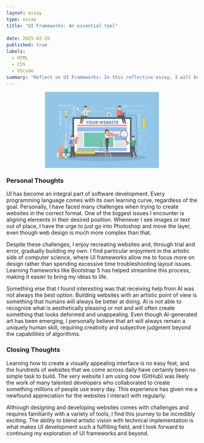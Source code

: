 ```yaml
---
layout: essay
type: essay
title: "UI Frameworks: An essential tool"

date: 2025-02-26
published: true
labels:
  - HTML
  - CSS
  - VScode
summary: "Reflect on UI Frameworks: In this reflective essay, I will be going over my personal thoughts and experiences using UI frameworks"
---
```


<div style="display: flex; justify-content: center; align-items: center;">
<img src="/img/image.png" alt="Coding Standards" style="display: block; margin: auto; width: 300px; heigt: auto">
  
</div>

### Personal Thoughts
<p> UI has become an integral part of software development. Every programming language comes with its own learning curve, regardless of the goal. Personally, I have faced many challenges when trying to create websites in the correct format. One of the biggest issues I encounter is aligning elements in their desired position. Whenever I see images or text out of place, I have the urge to just go into Photoshop and move the layer, even though web design is much more complex than that. 

Despite these challenges, I enjoy recreating websites and, through trial and error, gradually building my own. I find particular enjoyment in the artistic side of computer science, where UI frameworks allow me to focus more on design rather than spending excessive time troubleshooting layout issues. Learning frameworks like Bootstrap 5 has helped streamline this process, making it easier to bring my ideas to life.</p>

Something else that I found interesting was that receiving help from AI was not always the best option. Building websites with an artistic point of view is something that humans will always be better at doing. AI is not able to recognize what is aesthetically pleasing or not and will often create something that looks deformed and unappealing. Even though AI-generated art has been emerging, I personally believe that art will always remain a uniquely human skill, requiring creativity and subjective judgment beyond the capabilities of algorithms.


### Closing Thoughts
<p> Learning how to create a visually appealing interface is no easy feat, and the hundreds of websites that we come across daily have certainly been no simple task to build. The very website I am using now (GitHub) was likely the work of many talented developers who collaborated to create something millions of people use every day. This experience has given me a newfound appreciation for the websites I interact with regularly.

Although designing and developing websites comes with challenges and requires familiarity with a variety of tools, I find this journey to be incredibly exciting. The ability to blend artistic vision with technical implementation is what makes UI development such a fulfilling field, and I look forward to continuing my exploration of UI frameworks and beyond.</p>
